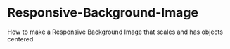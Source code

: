 # Responsive-Background-Image

How to make a Responsive Background Image that scales and has objects centered
